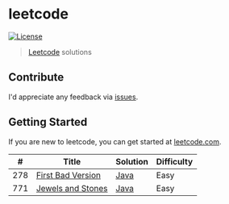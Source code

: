 # leetcode

[![License](https://img.shields.io/:license-mit-blue.svg)](https://toluolusakin.mit-license.org)

> [Leetcode](https://www.leetcode.com) solutions

## Contribute

I'd appreciate any feedback via [issues](https://github.com/toluolusakin/leetcode/issues/new).

## Getting Started

If you are new to leetcode, you can get started at [leetcode.com](https://www.leetcode.com).

| # | Title | Solution | Difficulty |
|---| ----- | -------- | ---------- |
|278|[First Bad Version](https://leetcode.com/problems/first-bad-version/) | [Java](./java/FirstBadVersion.java)|Easy|
|771|[Jewels and Stones](https://leetcode.com/problems/jewels-and-stones/) | [Java](./java/JewelsAndStones.java)|Easy|

